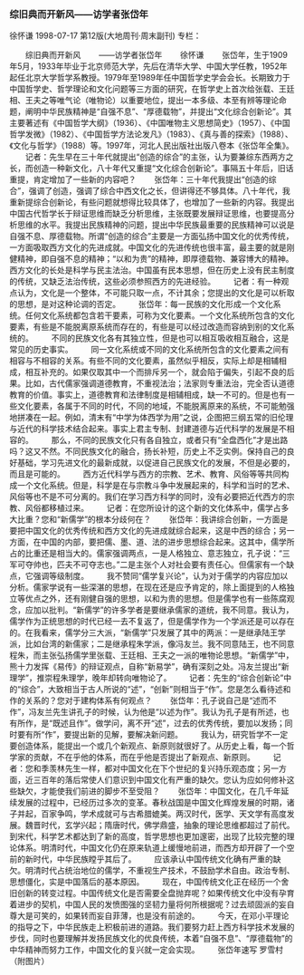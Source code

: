 ### 综旧典而开新风——访学者张岱年
徐怀谦
1998-07-17
第12版(大地周刊·周末副刊)
专栏：

　　综旧典而开新风
　　——访学者张岱年
　　徐怀谦
　　张岱年，生于1909年5月，1933年毕业于北京师范大学，先后在清华大学、中国大学任教，1952年起任北京大学哲学系教授。1979年至1989年任中国哲学史学会会长。长期致力于中国哲学史、哲学理论和文化问题等三方面的研究，在哲学史上首次给张载、王廷相、王夫之等唯气论（唯物论）以重要地位，提出一本多级、本至有辨等理论命题，阐明中华民族精神是“自强不息”、“厚德载物”，并提出“文化综合创新论”。其主要著述有《中国哲学大纲》（1936）、《中国唯物主义思想简史》（1957）、《中国哲学发微》（1982）、《中国哲学方法论发凡》（1983）、《真与善的探索》（1988）、《文化与哲学》（1988）等。1997年，河北人民出版社出版八卷本《张岱年全集》。
　　记者：先生早在三十年代就提出“创造的综合”的主张，认为要兼综东西两方之长，而创造一种新文化，八十年代又重提“文化综合创新论”。事隔五十年后，旧话重提，肯定增加了一些新的内容吧？
　　张岱年：三十年代我提出“创造的综合”，强调了创造，强调了综合中西文化之长，但讲得还不够具体。八十年代，我重新提综合创新论，有些问题就想得比较具体了，也增加了一些新的内容。我提出中国古代哲学长于辩证思维而缺乏分析思维，主张既要发展辩证思维，也要提高分析思维的水平。我提出民族精神的问题，提出中华民族最重要的民族精神可以说是自强不息、厚德载物。所谓“创造的综合”主要是一方面弘扬中国文化的优秀传统，一方面吸取西方文化的先进成就。中国文化的先进传统也很丰富，最主要的就是刚健精神，即自强不息的精神；“以和为贵”的精神，即厚德载物、兼容博大的精神。西方文化的长处是科学与民主法治。中国虽有民本思想，但在历史上没有民主制度的传统，又缺乏法治传统，这些必须参照西方的先进经验。
　　记者：有一种观点认为，文化是一个整体，不可能只取一点，不计其余；您提出的文化是可以析取的思想，是对这种论调的否定。
　　张岱年：每一民族的文化形成一个文化系统。任何文化系统都包含若干要素，可称为文化要素。一个文化系统所包含的文化要素，有些是不能脱离原系统而存在的，有些是可以经过改造而容纳到别的文化系统的。
　　不同的民族文化各有其独立性，但是也可以相互吸收相互融合，这是常见的历史事实。
　　同一文化系统或不同的文化系统所包含的文化要素之间有相容与不相容的关系。有些不同的文化要素，虽然似乎相反，实际上却是相辅相成，相互补充的。如果仅取其中一个而排斥另一个，就会陷于偏失，引起不良的后果。比如，古代儒家强调道德教育，不重视法治；法家则专重法治，完全否认道德教育的价值。事实上，道德教育和法律制度是相辅相成，缺一不可的。但是也有一些文化要素，各属于不同的时代，不同的地域，不能脱离原来的系统，不可能勉强地拼凑在一起。例如，清末有“中学为体西学为用”之说，企图把三纲五常的旧伦理与近代的科学技术结合起来。事实上君主专制、封建道德与近代科学的发展是不相容的。
　　那么，不同的民族文化只有各自独立，或者只有“全盘西化”才是出路吗？这又不然。不同民族文化的融合，扬长补短，历史上不乏实例。保持自己的良好基础，学习先进文化的最新成就，以促进自己民族文化的发展，不但是必要的，而且是可能的。
　　西方近代科学与西方的宗教、艺术、教育、风俗等等共同构成一个文化系统。但是，科学是在与宗教斗争中发展起来的，科学和当时的艺术、风俗等也不是不可分离的。我们在学习西方科学的同时，没有必要把近代西方的宗教、风俗都移植过来。
　　记者：在您所设计的这个新的文化体系中，儒学占多大比重？您和“新儒学”的根本分歧何在？
　　张岱年：我讲综合创新，一方面是要把中国文化的优秀传统和西方文化的先进成就综合起来，这是中西的综合；另一方面，在中国的内部，要把儒、墨、道、法的进步思想综合起来。这其中，儒学所占的比重还是相当大的。儒家强调两点，一是人格独立、意志独立，孔子说：“三军可夺帅也，匹夫不可夺志也。”二是主张个人对社会要有责任心。但儒家有一个缺点，它强调等级制度。
　　我不赞同“儒学复兴论”，认为对于儒学的内容应加以分析。儒家学说有一些深湛的思想，在现在还是应予肯定的，除上面提到的人格独立等优点之外，还有刚健自强的思想，以和为贵的思想。但是儒学也有一些陈腐观念，应加以批判。“新儒学”的许多学者是要继承儒家的道统，我不同意。我认为，儒学作为正统思想的时代已经一去不复返了，但是儒学作为一个学派还是可以存在的。在我看来，儒学分三大派，“新儒学”只发展了其中的两派：一是继承陆王学派，比如台湾的新儒家；二是继承程朱学派，像冯友兰。我不同意陆王，也不同意程朱，而主张弘扬儒学里张载、王廷相、王夫之一派的唯物论思想。“新儒学”中，熊十力发挥《易传》的辩证观点，自称“新易学”，确有深刻之处。冯友兰提出“新理学”，推崇程朱理学，晚年却转向唯物论了。
　　记者：先生的“综合创新论”中的“综合”，大致相当于古人所说的“述”，“创新”则相当于“作”。您是怎么看待述和作的关系的？您对于建构体系有何观点？
　　张岱年：孔子说自己是“述而不作”，冯友兰先生讲孔子的时候，认为他是“以述为作”。我认为孔子是有所述，也有所作，是“既述且作”。做学问，离不开“述”，过去的优秀传统，要加以发扬；同时要有所“作”，要提出新的见解，要解决新问题。
　　我认为，研究哲学不一定要创造体系，能提出一个或几个新观点、新原则就很好了。从历史上看，每一个哲学家的贡献，不在乎他的体系，而在乎他是否提出了新观点、新原则。
　　记者：您和季羡林先生一样，都对中国文化在下个世纪的复兴持乐观态度；另一方面，近三百年的落后常使人们意识到中国文化有严重的缺欠。您认为应如何修补这些缺欠，才能使我们前进的脚步不至受阻？
　　张岱年：中国文化，在几千年延续发展的过程中，已经历过多次的变革。春秋战国是中国文化辉煌发展的时期，诸子并起，百家争鸣，学术成就可与古希腊媲美。两汉时代，医学、天文学有高度发展。魏晋时代，玄学兴起；隋唐时代，佛学鼎盛，抽象的理论思维都超过了前代。到宋代，科学艺术都达到了新的高度，哲学思想也更加邃密，出现了比较完整的理论体系。明清时代，中国文化仍在原来轨道上缓慢地前进，而西方却开辟了一个空前的新时代，中华民族瞠乎其后了。
　　应该承认中国传统文化确有严重的缺欠。明清时代占统治地位的儒学，不重视生产技术，不鼓励学术自由。政治专制、思想僵化，实是中国落后的基本原因。
　　现在，中国传统文化正在经历一个舍旧创新的转变过程。中国传统文化是否需要全盘抛弃呢？如果传统文化中没有孕育着进步的契机，中国人民的发愤图强的坚韧力量将何所根据呢？过去顽固派的妄自尊大是可笑的，如果转而妄自菲薄，也是没有前途的。
　　今天，在邓小平理论的指导之下，中华民族走上积极前进的道路。我们要努力赶上西方科学技术发展的步伐，同时也要理解并发扬民族文化的优良传统，本着“自强不息”、“厚德载物”的中华精神而努力工作，中国文化的复兴就一定会实现。
　　张岱年速写	罗雪村（附图片）

